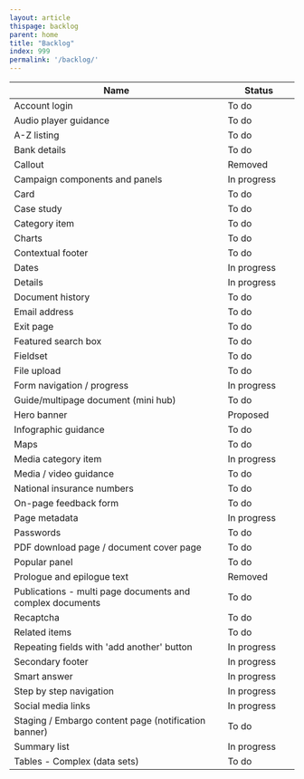 ```yaml
---
layout: article
thispage: backlog
parent: home
title: "Backlog"
index: 999
permalink: '/backlog/'
---
```

<table class="ds_table">
    <colgroup>
        <col width="75%"/>
        <col width="25%"/>
    </colgroup>
    <thead>
        <tr>
            <th>Name</th>
            <th>Status</th>
        </tr>
    </thead>
    <tbody>
        <tr>
            <td>Account login</td>
            <td>To do</td>
        </tr>
        <tr>
            <td>Audio player guidance</td>
            <td>To do</td>
        </tr>
        <tr>
            <td>A-Z listing</td>
            <td>To do</td>
        </tr>
        <tr>
            <td>Bank details</td>
            <td>To do</td>
        </tr>
        <tr>
            <td>Callout</td>
            <td>Removed</td>
        </tr>
        <tr>
            <td>Campaign components and panels</td>
            <td>In progress</td>
        </tr>
        <tr>
            <td>Card</td>
            <td>To do</td>
        </tr>
        <tr>
            <td>Case study</td>
            <td>To do</td>
        </tr>
        <tr>
            <td>Category item</td>
            <td>To do</td>
        </tr>
        <tr>
            <td>Charts</td>
            <td>To do</td>
        </tr>
        <tr>
            <td>Contextual footer</td>
            <td>To do</td>
        </tr>
        <tr>
            <td>Dates</td>
            <td>In progress</td>
        </tr>
        <tr>
            <td>Details</td>
            <td>In progress</td>
        </tr>
        <tr>
            <td>Document history</td>
            <td>To do</td>
        </tr>
        <tr>
            <td>Email address</td>
            <td>To do</td>
        </tr>
        <tr>
            <td>Exit page</td>
            <td>To do</td>
        </tr>
        <tr>
            <td>Featured search box</td>
            <td>To do</td>
        </tr>
        <tr>
            <td>Fieldset</td>
            <td>To do</td>
        </tr>
        <tr>
            <td>File upload</td>
            <td>To do</td>
        </tr>
        <tr>
            <td>Form navigation / progress</td>
            <td>In progress</td>
        </tr>
        <tr>
            <td>Guide/multipage document (mini hub)</td>
            <td>To do</td>
        </tr>
        <tr>
            <td>Hero banner</td>
            <td>Proposed</td>
        </tr>  
        <tr>
            <td>Infographic guidance</td>
            <td>To do</td>
        </tr>
        <tr>
            <td>Maps</td>
            <td>To do</td>
        </tr>
        <tr>
            <td>Media category item</td>
            <td>In progress</td>
        </tr>
        <tr>
            <td>Media / video guidance</td>
            <td>To do</td>
        </tr>
        <tr>
            <td>National insurance numbers</td>
            <td>To do</td>
        </tr>
        <tr>
            <td>On-page feedback form</td>
            <td>To do</td>
        </tr>
        <tr>
            <td>Page metadata</td>
            <td>In progress</td>
        </tr>
        <tr>
            <td>Passwords</td>
            <td>To do</td>
        </tr>
        <tr>
            <td>PDF download page / document cover page</td>
            <td>To do</td>
        </tr>
        <tr>
            <td>Popular panel</td>
            <td>To do</td>
        </tr>
        <tr>
            <td>Prologue and epilogue text</td>
            <td>Removed</td>
        </tr>
        <tr>
            <td>Publications - multi page documents and complex documents</td>
            <td>To do</td>
        </tr>
        <tr>
            <td>Recaptcha</td>
            <td>To do</td>
        </tr>
        <tr>
            <td>Related items</td>
            <td>To do</td>
        </tr>
        <tr>
            <td>Repeating fields with 'add another' button</td>
            <td>In progress</td>
        </tr>
        <tr>
            <td>Secondary footer</td>
            <td>In progress</td>
        </tr>
        <tr>
            <td>Smart answer</td>
            <td>In progress</td>
        </tr>
        <tr>
            <td>Step by step navigation</td>
            <td>In progress</td>
        </tr>
        <tr>
            <td>Social media links</td>
            <td>In progress</td>
        </tr>
        <tr>
            <td>Staging / Embargo content page (notification banner)</td>
            <td>To do</td>
        </tr>
        <tr>
            <td>Summary list</td>
            <td>In progress</td>
        </tr>
        <tr>
            <td>Tables - Complex (data sets)</td>
            <td>To do</td>
        </tr>
    </tbody>
</table>

